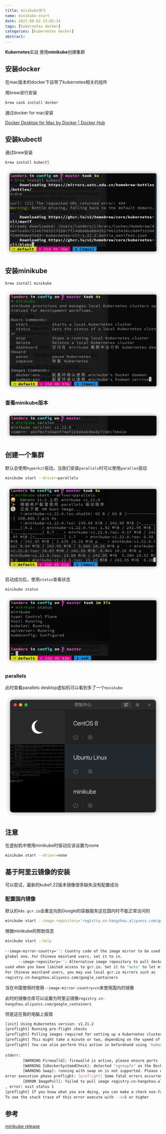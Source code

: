 ```yaml
---
title: minikube学习
name: minikube-start
date: 2021-08-02 23:05:14
tags: [kubernetes docker]
categories: [kubernetes docker]
abstract: 
---
```

**Kubernetes**实战 使用**minikube**创建集群

<!--more-->

## 安装docker

在mac版本的docker下自带了kubernetes相关的组件

用brew进行安装

```bash
brew cask install docker
```

通过docker for mac安装

[Docker Desktop for Mac by Docker | Docker Hub](https://hub.docker.com/editions/community/docker-ce-desktop-mac)

## 安装kubectl

通过brew安装

```bash
brew install kubectl
```

![](/images/minikube-start1.png)

## 安装minikube

```bash
brew install minikube
```

![](/images/minikube-start2.png)

### 查看minikube版本

![](/images/minikube-start3.png)

## 创建一个集群

默认会使用`hyperkit`驱动，当我们安装`parallels`时可以使用`paralles`驱动

```bash
minikube start --driver=parallels
```

![](/images/minikube-start4.png)

启动成功后，使用`status`查看状态

```bash
minikube status
```

![](/images/minikube-start5.png)

### parallels

此时查看parallels desktop虚拟机可以看到多了一个`minikube`

![](/images/minikube-start6.png)

## 注意

在虚拟机中使用minikube时驱动应该设置为none

```bash
minikube start --driver=none
```

## 基于阿里云镜像的安装

可以尝试，最新的kube1.22版本镜像很多缺失没有配置成功

### 配置国内镜像

默认的`k8s.gcr.io`会重定向到Google的容器服务这在国内时不能正常访问的

```bash
minikube start --image-repository='registry.cn-hangzhou.aliyuncs.com/google_containers' --image-mirror-country="cn"
```

根据minikube的帮助信息

```bash
minikube start --help

--image-mirror-country='': Country code of the image mirror to be used. Leave empty to use the
global one. For Chinese mainland users, set it to cn.
      --image-repository='': Alternative image repository to pull docker images from. This can be
used when you have limited access to gcr.io. Set it to "auto" to let minikube decide one for you.
For Chinese mainland users, you may use local gcr.io mirrors such as
registry.cn-hangzhou.aliyuncs.com/google_containers
```

当在中国使用时使用`--image-mirror-country=cn`来使用国内的镜像

此时的镜像仓库可以设置为阿里云镜像`registry.cn-hangzhou.aliyuncs.com/google_containers`



但是这在我的电脑上报错

```bash
[init] Using Kubernetes version: v1.21.2
[preflight] Running pre-flight checks
[preflight] Pulling images required for setting up a Kubernetes cluster
[preflight] This might take a minute or two, depending on the speed of your internet connection
[preflight] You can also perform this action in beforehand using 'kubeadm config images pull'

stderr:
        [WARNING Firewalld]: firewalld is active, please ensure ports [8443 10250] are open or your cluster may not function correctly
        [WARNING IsDockerSystemdCheck]: detected "cgroupfs" as the Docker cgroup driver. The recommended driver is "systemd". Please follow the guide at https://kubernetes.io/docs/setup/cri/
        [WARNING Swap]: running with swap on is not supported. Please disable swap
error execution phase preflight: [preflight] Some fatal errors occurred:
        [ERROR ImagePull]: failed to pull image registry.cn-hangzhou.aliyuncs.com/google_containers/coredns:v1.8.0: output: Error response from daemon: manifest for registry.cn-hangzhou.aliyuncs.com/google_containers/coredns:v1.8.0 not found: manifest unknown: manifest unknown
, error: exit status 1
[preflight] If you know what you are doing, you can make a check non-fatal with `--ignore-preflight-errors=...`
To see the stack trace of this error execute with --v=5 or higher
```



## 参考

[minikube release](https://github.com/kubernetes/minikube/releases)

